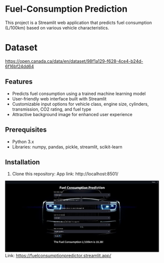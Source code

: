 # Fuel-Consumption Prediction
This project is a Streamlit web application that predicts fuel consumption (L/100km) based on various vehicle characteristics.

# Dataset 
https://open.canada.ca/data/en/dataset/98f1a129-f628-4ce4-b24d-6f16bf24dd64

## Features

- Predicts fuel consumption using a trained machine learning model
- User-friendly web interface built with Streamlit
- Customizable input options for vehicle class, engine size, cylinders, transmission, CO2 rating, and fuel type
- Attractive background image for enhanced user experience
## Prerequisites

- Python 3.x
- Libraries: numpy, pandas, pickle, streamlit, scikit-learn

## Installation

1. Clone this repository:
App link: http://localhost:8501/

![Alt text](/App.png?raw=true "Optional Title")
Link: https://fuelconsumptionpredictor.streamlit.app/
